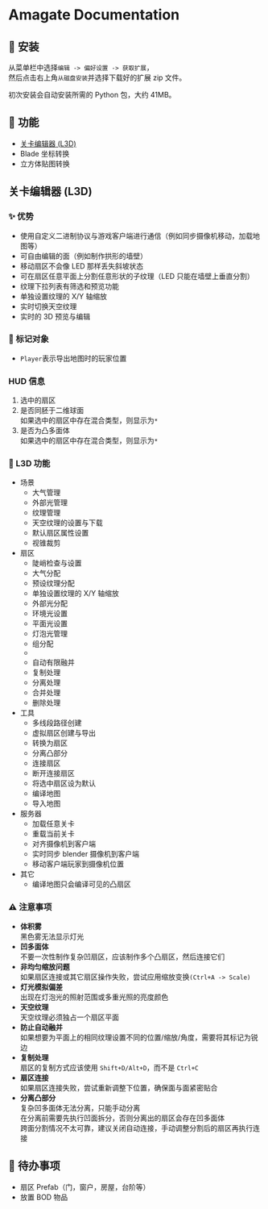 # Amagate Documentation

## 📖 安装

从菜单栏中选择`编辑 -> 偏好设置 -> 获取扩展`，  
然后点击右上角`从磁盘安装`并选择下载好的扩展 zip 文件。

初次安装会自动安装所需的 Python 包，大约 41MB。

## 🌠 功能

- [关卡编辑器 (L3D)](#关卡编辑器-l3d)
- Blade 坐标转换
- 立方体贴图转换

## 关卡编辑器 (L3D)

### ✨ 优势

- 使用自定义二进制协议与游戏客户端进行通信（例如同步摄像机移动，加载地图等）
- 可自由编辑的面（例如制作拱形的墙壁）
- 移动扇区不会像 LED 那样丢失斜坡状态
- 可在扇区任意平面上分割任意形状的子纹理（LED 只能在墙壁上垂直分割）
- 纹理下拉列表有筛选和预览功能
- 单独设置纹理的 X/Y 轴缩放
- 实时切换天空纹理
- 实时的 3D 预览与编辑

### 🎯 标记对象

- `Player`表示导出地图时的玩家位置

### HUD 信息

1. 选中的扇区
2. 是否同胚于二维球面  
   如果选中的扇区中存在混合类型，则显示为`*`
3. 是否为凸多面体  
   如果选中的扇区中存在混合类型，则显示为`*`

### 🌟 L3D 功能

- 场景
  - 大气管理
  - 外部光管理
  - 纹理管理
  - 天空纹理的设置与下载
  - 默认扇区属性设置
  - 视锥裁剪
- 扇区
  - 陡峭检查与设置
  - 大气分配
  - 预设纹理分配
  - 单独设置纹理的 X/Y 轴缩放
  - 外部光分配
  - 环境光设置
  - 平面光设置
  - 灯泡光管理
  - 组分配
  -
  - 自动有限融并
  - 复制处理
  - 分离处理
  - 合并处理
  - 删除处理
- 工具
  - 多线段路径创建
  - 虚拟扇区创建与导出
  - 转换为扇区
  - 分离凸部分
  - 连接扇区
  - 断开连接扇区
  - 将选中扇区设为默认
  - 编译地图
  - 导入地图
- 服务器
  - 加载任意关卡
  - 重载当前关卡
  - 对齐摄像机到客户端
  - 实时同步 blender 摄像机到客户端
  - 移动客户端玩家到摄像机位置
- 其它
  - 编译地图只会编译可见的凸扇区

### ⚠️ 注意事项

- **体积雾**  
  黑色雾无法显示灯光
- **凹多面体**  
  不要一次性制作复杂凹扇区，应该制作多个凸扇区，然后连接它们
- **非均匀缩放问题**  
  如果扇区连接或其它扇区操作失败，尝试应用缩放变换`(Ctrl+A -> Scale)`
- **灯光模拟偏差**  
  出现在灯泡光的照射范围或多重光照的亮度颜色
- **天空纹理**  
  天空纹理必须独占一个扇区平面
- **防止自动融并**  
  如果想要为平面上的相同纹理设置不同的位置/缩放/角度，需要将其标记为锐边
- **复制处理**  
  扇区的复制方式应该使用 `Shift+D/Alt+D`，而不是 `Ctrl+C`
- **扇区连接**  
  如果扇区连接失败，尝试重新调整下位置，确保面与面紧密贴合
- **分离凸部分**  
  复杂凹多面体无法分离，只能手动分离  
  在分离前需要先执行凹面拆分，否则分离出的扇区会存在凹多面体  
  跨面分割情况不太可靠，建议关闭自动连接，手动调整分割后的扇区再执行连接

## 📝 待办事项

- 扇区 Prefab（门，窗户，房屋，台阶等）
- 放置 BOD 物品
